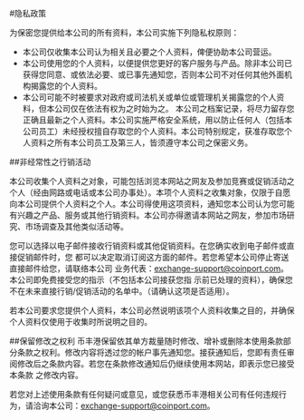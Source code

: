 #隐私政策

为保密您提供给本公司的所有资料，本公司实施下列隐私权原则：
- 本公司仅收集本公司认为相关且必要之个人资料，俾便协助本公司营运。
- 本公司使用您的个人资料，以便提供您更好的客户服务与产品。除非本公司已获得您同意、或依法必要、或已事先通知您，否则本公司不对任何其他外面机构揭露您的个人资料。
- 本公司可能不时被要求对政府或司法机关或单位或管理机关揭露您的个人资料，但本公司仅在依法有权为之时始为之。
本公司之档案记录，将尽力留存您正确且最新之个人资料。本公司实施严格安全系统，用以防止任何人（包括本公司员工）未经授权擅自存取您的个人资料。本公司特别规定，获准存取您个人资料之所有本公司员工及第三人，皆须遵守本公司之保密义务。

##非经常性之行销活动

本公司收集个人资料之对象，可能包括浏览本网站之网友及参加竞赛或促销活动之个人（经由网路或电话或本公司办事处）。本项个人资料之收集对象，仅限于自愿向本公司提供个人资料之个人。本公司得使用这项资料，通知您本公司认为您可能有兴趣之产品、服务或其他行销资料。本公司亦得邀请本网站之网友，参加市场研究、市场调查及其他类似活动等。

您可以选择以电子邮件接收行销资料或其他促销资料。在您确实收到电子邮件或直接促销邮件时，您 都可以决定取消订阅这方面的邮件。若您希望本公司停止寄送直接邮件给您，请联络本公司 业务代表：exchange-support@coinport.com。本公司即免费接受您的指示（不包括本公司接获您指 示前已处理的资料），确保您不在未来直接行销/促销活动的名单中。（请确认这项是否适用）。

若本公司要求您提供个人资料，本公司必然说明该项个人资料收集之目的，并确保个人资料仅使用于收集时所说明之目的。

##保留修改之权利
币丰港保留依其单方裁量随时修改、增补或删除本使用条款部分条款之权利。修改内容将透过您的帐户事先通知您。接获通知后，您即有责任审阅修改后之条款内容。若您在条款修改通知后仍继续使用本网站，即表示您已接受本条款 之修改内容。

若您对上述使用条款有任何疑问或意见，或您获悉币丰港相关公司有任何违规行为，请洽询本公司：exchange-support@coinport.com。
